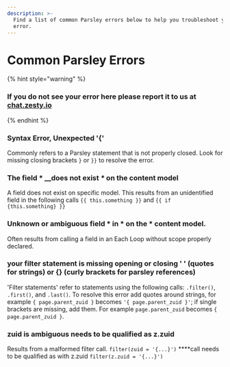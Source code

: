 ```yaml
---
description: >-
  Find a list of common Parsley errors below to help you troubleshoot your
  error.
---
```


# Common Parsley Errors

{% hint style="warning" %}
### If you do not see your error here please report it to us at [chat.zesty.io](http://chat.zesty.io/)
{% endhint %}

### Syntax Error, Unexpected '{'

Commonly refers to a Parsley statement that is not properly closed. Look for missing closing brackets `}` or `}}` to resolve the error.

### The field \* __does not exist _\*_ on the content model

A field does not exist on specific model. This results from an unidentified field in the following calls `{{ this.something }}` and `{{ if {this.something} }}`

### Unknown or ambiguous field \* in \* on the \* content model.

Often results from calling a field in an Each Loop without scope properly declared.

### **your filter statement is missing opening or closing ' ' \(quotes for strings\) or {} \(curly brackets for parsley references\)**

'Filter statements' refer to statements using the following calls: `.filter()`, `.first()`, and `.last()`. To resolve this error add quotes around strings, for example `{ page.parent_zuid }` becomes `'{ page.parent_zuid }'`; if single brackets are missing, add them. For example `page.parent_zuid` becomes `{ page.parent_zuid }`.

### zuid is ambiguous needs to be qualified as z.zuid

Results from a malformed filter call. `filter(zuid = '{...}')` ****call needs to be qualified as  with z.zuid `filter(z.zuid = '{...}')`

